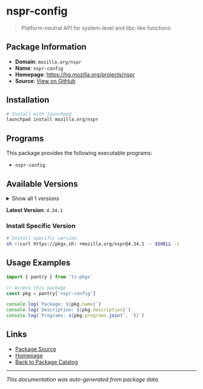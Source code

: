 # nspr-config

> Platform-neutral API for system-level and libc-like functions

## Package Information

- **Domain**: `mozilla.org/nspr`
- **Name**: `nspr-config`
- **Homepage**: https://hg.mozilla.org/projects/nspr
- **Source**: [View on GitHub](https://github.com/pkgxdev/pantry/tree/main/projects/mozilla.org/nspr/package.yml)

## Installation

```bash
# Install with launchpad
launchpad install mozilla.org/nspr
```

## Programs

This package provides the following executable programs:

- `nspr-config`

## Available Versions

<details>
<summary>Show all 1 versions</summary>

- `4.34.1`

</details>

**Latest Version**: `4.34.1`

### Install Specific Version

```bash
# Install specific version
sh <(curl https://pkgx.sh) +mozilla.org/nspr@4.34.1 -- $SHELL -i
```

## Usage Examples

```typescript
import { pantry } from 'ts-pkgx'

// Access this package
const pkg = pantry['nspr-config']

console.log(`Package: ${pkg.name}`)
console.log(`Description: ${pkg.description}`)
console.log(`Programs: ${pkg.programs.join(', ')}`)
```

## Links

- [Package Source](https://github.com/pkgxdev/pantry/tree/main/projects/mozilla.org/nspr/package.yml)
- [Homepage](https://hg.mozilla.org/projects/nspr)
- [Back to Package Catalog](../../../package-catalog.md)

---

*This documentation was auto-generated from package data.*
